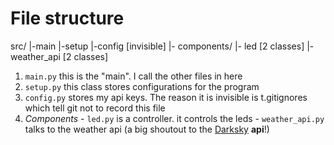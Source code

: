 # File structure
src/
    |-main
    |-setup
    |-config [invisible]
    |- components/
        |- led [2 classes]
        |- weather_api [2 classes]

1. ```main.py``` this is the "main". I call the other files in here
2. ```setup.py``` this class stores configurations for the program
3. ```config.py``` stores my api keys. The reason it is invisible is t.gitignores which tell git not to record this file
4. _Components_
        - ```led.py``` is a controller. it controls the leds
        -  ```weather_api.py``` talks to the weather api (a big shoutout to the  [Darksky](https://darksky.net/poweredby/) __api__!)
        
